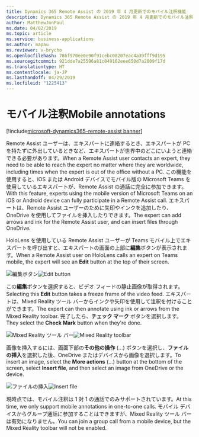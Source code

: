 ```yaml
---
title: Dynamics 365 Remote Assist の 2019 年 4 月更新でのモバイル注釈機能
description: Dynamics 365 Remote Assist の 2019 年 4 月更新でのモバイル注釈機能では、Teams モバイル クライアント上のエキスパートが、Remote Assist ユーザーの画面に注釈を付けたり、OneDrive でファイルを追加したりすることができます。
author: MatthewJonPaul
ms.date: 04/02/2019
ms.topic: article
ms.service: business-applications
ms.author: mapau
ms.reviewer: v-brycho
ms.openlocfilehash: 786f970ee0e90f91cebc08207eac4a39fff9d195
ms.sourcegitcommit: 921dde7a25596a81c049162eee650d7a2009f17d
ms.translationtype: HT
ms.contentlocale: ja-JP
ms.lasthandoff: 04/29/2019
ms.locfileid: "1225413"
---
```

#  <a name="mobile-annotations"></a><span data-ttu-id="9bdc8-103">モバイル注釈</span><span class="sxs-lookup"><span data-stu-id="9bdc8-103">Mobile annotations</span></span>
[!include[microsoft-dynamics365-remote-assist banner](../../includes/microsoft-dynamics365-remote-assist.md)]

<span data-ttu-id="9bdc8-104">Remote Assist ユーザーは、エキスパートに連絡するとき、エキスパートが PC を持たずに外出しているときなど、エキスパートが世界中のどこにいようと連絡できる必要があります。</span><span class="sxs-lookup"><span data-stu-id="9bdc8-104">When a Remote Assist user contacts an expert, they need to be able to reach the expert no matter where they are worldwide, including times when the expert is out of the office without a PC.</span></span> <span data-ttu-id="9bdc8-105">この機能を使用すると、iOS または Android デバイスでモバイル版の Microsoft Teams を使用しているエキスパートが、Remote Assist の通話に完全に参加できます。</span><span class="sxs-lookup"><span data-stu-id="9bdc8-105">With this feature, experts using the mobile version of Microsoft Teams on an iOS or Android device can fully participate in a Remote Assist call.</span></span> <span data-ttu-id="9bdc8-106">エキスパートは、Remote Assist ユーザーのために矢印やインクを追加したり、OneDrive を使用してファイルを挿入したりできます。</span><span class="sxs-lookup"><span data-stu-id="9bdc8-106">The expert can add arrows and ink for the Remote Assist user, and can insert files through OneDrive.</span></span>

<span data-ttu-id="9bdc8-107">HoloLens を使用している Remote Assist ユーザーが Teams モバイル上でエキスパートを呼び出すと、エキスパートの画面の上部に**編集**ボタンが表示されます。</span><span class="sxs-lookup"><span data-stu-id="9bdc8-107">When a Remote Assist user on HoloLens calls an expert on Teams mobile, the expert will see an **Edit** button at the top of their screen.</span></span>

<span data-ttu-id="9bdc8-108">![編集ボタン](media/edit-button.PNG "編集ボタン")</span><span class="sxs-lookup"><span data-stu-id="9bdc8-108">![Edit button](media/edit-button.PNG "Edit button")</span></span>

<span data-ttu-id="9bdc8-109">この**編集**ボタンを選択すると、ビデオ フィードの静止画像が取得されます。</span><span class="sxs-lookup"><span data-stu-id="9bdc8-109">Selecting this **Edit** button takes a freeze frame of the video feed.</span></span> <span data-ttu-id="9bdc8-110">エキスパートは、Mixed Reality ツール バーからインクや矢印を使用して注釈を付けることができます。</span><span class="sxs-lookup"><span data-stu-id="9bdc8-110">The expert can then annotate using ink or arrows from the Mixed Reality toolbar.</span></span> <span data-ttu-id="9bdc8-111">完了したら、**チェック マーク** ボタンを選択します。</span><span class="sxs-lookup"><span data-stu-id="9bdc8-111">They select the **Check Mark** button when they're done.</span></span>

<span data-ttu-id="9bdc8-112">![Mixed Reality ツール バー](media/mixed-reality-toolbar.PNG "Mixed Reality ツール バー")</span><span class="sxs-lookup"><span data-stu-id="9bdc8-112">![Mixed Reality toolbar](media/mixed-reality-toolbar.PNG "Mixed Reality toolbar")</span></span>

<span data-ttu-id="9bdc8-113">画像を挿入するには、画面下部の**その他の操作** (...) ボタンを選択し、**ファイルの挿入**を選択した後、OneDrive またはデバイスから画像を選択します。</span><span class="sxs-lookup"><span data-stu-id="9bdc8-113">To insert an image, select the **More actions** (...) button at the bottom of the screen, select **Insert file**, and then select an image from OneDrive or the device.</span></span> 

<span data-ttu-id="9bdc8-114">![ファイルの挿入](media/insert-file.PNG "ファイルの挿入")</span><span class="sxs-lookup"><span data-stu-id="9bdc8-114">![Insert file](media/insert-file.PNG "Insert file")</span></span>

<span data-ttu-id="9bdc8-115">現時点では、モバイル注釈は 1 対 1 の通話でのみサポートされています。</span><span class="sxs-lookup"><span data-stu-id="9bdc8-115">At this time, we only support mobile annotations in one-to-one calls.</span></span> <span data-ttu-id="9bdc8-116">モバイル デバイスからグループ通話に参加することはできますが、Mixed Reality ツール バーは有効になりません。</span><span class="sxs-lookup"><span data-stu-id="9bdc8-116">You can join a group call from a mobile device, but the Mixed Reality toolbar will not be enabled.</span></span>

